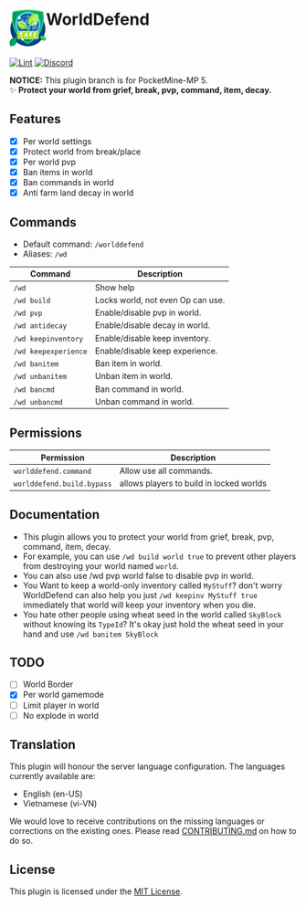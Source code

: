 <h1>WorldDefend<img src="icon.png" height="64" width="64" align="left"></h1><br/>

[![Lint](https://poggit.pmmp.io/ci.shield/Taylor-pm-pl/WorldDefend/WorldDefend)](https://poggit.pmmp.io/ci/Taylor-pm-pl/WorldDefend/WorldDefend)
[![Discord](https://img.shields.io/discord/1100650029573738508.svg?label=&logo=discord&logoColor=ffffff&color=7389D8&labelColor=6A7EC2)](https://discord.gg/yAhsgskaGy)

**NOTICE:** This plugin branch is for PocketMine-MP 5. <br/>
✨ **Protect your world from grief, break, pvp, command, item, decay.**

## Features
- [x] Per world settings
- [x] Protect world from break/place
- [x] Per world pvp
- [x] Ban items in world
- [x] Ban commands in world
- [x] Anti farm land decay in world

## Commands
- Default command: `/worlddefend`
- Aliases: `/wd`

| Command          | Description                       |
|------------------|-----------------------------------|
| `/wd`            | Show help                         |
| `/wd build`      | Locks world, not even Op can use. |
| `/wd pvp`        | Enable/disable pvp in world.      |
| `/wd antidecay`  | Enable/disable decay in world.    |
| `/wd keepinventory` | Enable/disable keep inventory.    |
| `/wd keepexperience`       | Enable/disable keep experience.   |
| `/wd banitem`    | Ban item in world.                |
| `/wd unbanitem`  | Unban item in world.              |
| `/wd bancmd`     | Ban command in world.             |
| `/wd unbancmd`   | Unban command in world.           |

## Permissions
| Permission                 | Description                              |
|----------------------------|------------------------------------------|
| `worlddefend.command`      | Allow use all commands.                  |
| `worlddefend.build.bypass` | allows players to build in locked worlds |

## Documentation
- This plugin allows you to protect your world from grief, break, pvp, command, item, decay.
- For example, you can use `/wd build world true` to prevent other players from destroying your world named `world`.
- You can also use /wd pvp world false to disable pvp in world.
- You Want to keep a world-only inventory called `MyStuff`? don't worry WorldDefend can also help you just `/wd keepinv MyStuff true` immediately that world will keep your inventory when you die.
- You hate other people using wheat seed in the world called `SkyBlock` without knowing its `TypeId`? It's okay just hold the wheat seed in your hand and use `/wd banitem SkyBlock`

## TODO
- [ ] World Border
- [x] Per world gamemode
- [ ] Limit player in world
- [ ] No explode in world

## Translation
This plugin will honour the server language configuration. The languages currently available are:
- English (en-US)
- Vietnamese (vi-VN)

We would love to receive contributions on the missing languages or corrections on the existing ones. Please read [CONTRIBUTING.md](CONTRIBUTING.md) on how to do so.

## License
This plugin is licensed under the [MIT License](LICENSE).